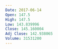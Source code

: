 ```yaml
---
Date: 2017-06-14
Open: 147.5
High: 147.5
Low: 143.839996
Close: 145.160004
Adj Close: 142.938065
Volume: 31531200
---
```

